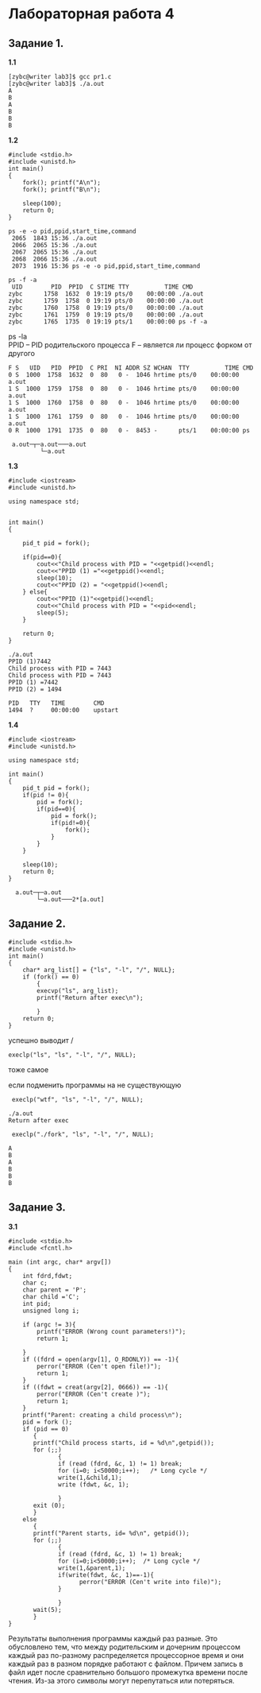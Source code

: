 
# Лабораторная работа 4


## Задание 1.

**1.1**

```
[zybc@writer lab3]$ gcc pr1.c
[zybc@writer lab3]$ ./a.out
A
B
A
B
B
B
```


**1.2**

```
#include <stdio.h>
#include <unistd.h>
int main()
{
    fork(); printf("A\n");
    fork(); printf("B\n");
    
    sleep(100);
    return 0;
}
```

```    
ps -e -o pid,ppid,start_time,command
 2065  1843 15:36 ./a.out
 2066  2065 15:36 ./a.out
 2067  2065 15:36 ./a.out
 2068  2066 15:36 ./a.out
 2073  1916 15:36 ps -e -o pid,ppid,start_time,command
```

```
ps -f -a
 UID        PID  PPID  C STIME TTY          TIME CMD
zybc      1758  1632  0 19:19 pts/0    00:00:00 ./a.out
zybc      1759  1758  0 19:19 pts/0    00:00:00 ./a.out
zybc      1760  1758  0 19:19 pts/0    00:00:00 ./a.out
zybc      1761  1759  0 19:19 pts/0    00:00:00 ./a.out
zybc      1765  1735  0 19:19 pts/1    00:00:00 ps -f -a
```
                   
ps -la              
PPID – PID родительского процесса
F – является ли процесс форком от другого

```
F S   UID   PID  PPID  C PRI  NI ADDR SZ WCHAN  TTY          TIME CMD
0 S  1000  1758  1632  0  80   0 -  1046 hrtime pts/0    00:00:00 a.out
1 S  1000  1759  1758  0  80   0 -  1046 hrtime pts/0    00:00:00 a.out
1 S  1000  1760  1758  0  80   0 -  1046 hrtime pts/0    00:00:00 a.out
1 S  1000  1761  1759  0  80   0 -  1046 hrtime pts/0    00:00:00 a.out
0 R  1000  1791  1735  0  80   0 -  8453 -      pts/1    00:00:00 ps
```

```
 a.out─┬─a.out───a.out
         └─a.out
```

**1.3**

```
#include <iostream>
#include <unistd.h>

using namespace std;


int main()
{

    pid_t pid = fork();

    if(pid==0){
        cout<<"Child process with PID = "<<getpid()<<endl;
        cout<<"PPID (1) ="<<getppid()<<endl;
        sleep(10);
        cout<<"PPID (2) = "<<getppid()<<endl;
    } else{
        cout<<"PPID (1)"<<getpid()<<endl;
        cout<<"Child process with PID = "<<pid<<endl;
        sleep(5);
    }

    return 0;
}
```

```
./a.out
PPID (1)7442
Child process with PID = 7443
Child process with PID = 7443
PPID (1) =7442
PPID (2) = 1494
```

```
PID   TTY   TIME        CMD
1494  ?     00:00:00    upstart

```




**1.4**

```
#include <iostream>
#include <unistd.h>

using namespace std;

int main()
{
    pid_t pid = fork();
    if(pid != 0){
        pid = fork();
        if(pid==0){
            pid = fork();
            if(pid!=0){
                fork();
            }
        }
    }

    sleep(10);
    return 0;
}
```

```
  a.out─┬─a.out
        └─a.out───2*[a.out]
```


## Задание 2.

```
#include <stdio.h>
#include <unistd.h>
int main()
{
    char* arg_list[] = {"ls", "-l", "/", NULL};
    if (fork() == 0)
        {
        execvp("ls", arg_list);
        printf("Return after exec\n");

        }
    return 0;
}
```

успешно выводит /

```
execlp("ls", "ls", "-l", "/", NULL);
```

тоже самое

если подменить программы на не существующую

```
 execlp("wtf", "ls", "-l", "/", NULL);
```
```
./a.out
Return after exec
```

```
 execlp("./fork", "ls", "-l", "/", NULL);

A
B
A
B
B
B
```

## Задание 3.

**3.1**

```
#include <stdio.h>
#include <fcntl.h>

main (int argc, char* argv[])
{
    int fdrd,fdwt;
    char c;
    char parent = 'P';
    char child ='C';
    int pid;
    unsigned long i;

    if (argc != 3){
        printf("ERROR (Wrong count parameters!)");
        return 1;

    }
    if ((fdrd = open(argv[1], O_RDONLY)) == -1){
        perror("ERROR (Cen't open file!)");
        return 1;
    }
    if ((fdwt = creat(argv[2], 0666)) == -1){
        perror("ERROR (Cen't create )");
        return 1;
    }
    printf("Parent: creating a child process\n");
    pid = fork ();
    if (pid == 0)
       {
       printf("Child process starts, id = %d\n",getpid());
       for (;;)
              {
              if (read (fdrd, &c, 1) != 1) break;
              for (i=0; i<50000;i++);   /* Long cycle */
              write(1,&child,1);
              write (fdwt, &c, 1);
              
              }
       exit (0);
       }
    else
       {
       printf("Parent starts, id= %d\n", getpid());
       for (;;)
              {
              if (read (fdrd, &c, 1) != 1) break;
              for (i=0;i<50000;i++);  /* Long cycle */
              write(1,&parent,1);
              if(write(fdwt, &c, 1)==-1){
                    perror("ERROR (Cen't write into file)");
              }

              }
       wait(5);
       }
}
```
                   
Результаты     выполнения программы каждый раз разные.     Это обусловлено тем, что между родительским     и дочерним процессом каждый раз     по-разному распределяется процессорное время и они каждый раз в разном порядке     работают с файлом. Причем запись в файл     идет после сравнительно большого     промежутка времени после чтения. Из-за     этого символы могут перепутаться или     потеряться.
